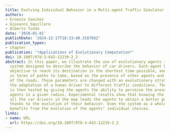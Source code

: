 ```yaml
---
title: Evolving Individual Behavior in a Multi-agent Traffic Simulator
authors:
- Ernesto Sanchez
- Giovanni Squillero
- Alberto Tonda
date: '2010-01-01'
publishDate: '2024-12-17T18:33:40.318766Z'
publication_types:
- chapter
publication: '*Applications of Evolutionary Computation*'
doi: 10.1007/978-3-642-12239-2_2
abstract: In this paper, we illustrate the use of evolutionary agents in a multi-agent
  system designed to describe the behavior of car drivers. Each agent has the selfish
  objective to reach its destination in the shortest time possible, and a preference
  in terms of paths to take, based on the presence of other agents and on the width
  of the roads. Those parameters are changed with an evolutionary strategy, to mimic
  the adaptation of a human driver to different traffic conditions. The system proposed
  is then tested by giving the agents the ability to perceive the presence of other
  agents in a given radius. Experimental results show that knowing the position of
  all the car drivers in the map leads the agents to obtain a better performance,
  thanks to the evolution of their behavior. Even the system as a whole gains some
  benefits from the evolution of the agents' individual choices.
links:
- name: URL
  url: https://doi.org/10.1007/978-3-642-12239-2_2
---
```

